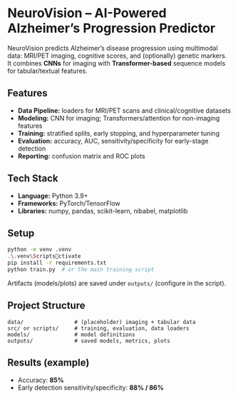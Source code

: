 # NeuroVision – AI-Powered Alzheimer’s Progression Predictor

NeuroVision predicts Alzheimer’s disease progression using multimodal data: MRI/PET imaging, cognitive scores, and (optionally) genetic markers. It combines **CNNs** for imaging with **Transformer-based** sequence models for tabular/textual features.

## Features
- **Data Pipeline:** loaders for MRI/PET scans and clinical/cognitive datasets
- **Modeling:** CNN for imaging; Transformers/attention for non-imaging features
- **Training:** stratified splits, early stopping, and hyperparameter tuning
- **Evaluation:** accuracy, AUC, sensitivity/specificity for early-stage detection
- **Reporting:** confusion matrix and ROC plots

## Tech Stack
- **Language:** Python 3.9+
- **Frameworks:** PyTorch/TensorFlow
- **Libraries:** numpy, pandas, scikit-learn, nibabel, matplotlib

## Setup
```bash
python -m venv .venv
.\.venv\Scriptsctivate
pip install -r requirements.txt
python train.py  # or the main training script
```
Artifacts (models/plots) are saved under `outputs/` (configure in the script).

## Project Structure
```
data/                # (placeholder) imaging + tabular data
src/ or scripts/     # training, evaluation, data loaders
models/              # model definitions
outputs/             # saved models, metrics, plots
```

## Results (example)
- Accuracy: **85%**
- Early detection sensitivity/specificity: **88% / 86%**

